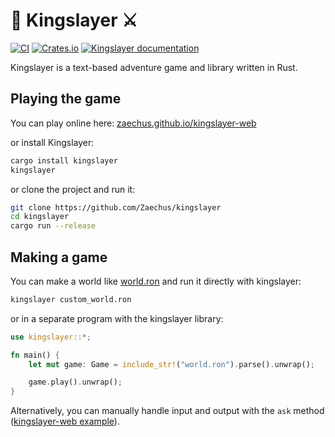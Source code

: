 # 👑 Kingslayer ⚔️

[![CI](https://github.com/Zaechus/kingslayer/actions/workflows/ci.yml/badge.svg)](https://github.com/Zaechus/kingslayer/actions/workflows/ci.yml)
[![Crates.io](https://img.shields.io/crates/v/kingslayer)](https://crates.io/crates/kingslayer)
[![Kingslayer documentation](https://docs.rs/kingslayer/badge.svg)](https://docs.rs/kingslayer)

Kingslayer is a text-based adventure game and library written in Rust.

## Playing the game

You can play online here: [zaechus.github.io/kingslayer-web](https://zaechus.github.io/kingslayer-web/)

or install Kingslayer:
```sh
cargo install kingslayer
kingslayer
```
or clone the project and run it:
```sh
git clone https://github.com/Zaechus/kingslayer
cd kingslayer
cargo run --release
```

## Making a game

You can make a world like [world.ron](https://github.com/Zaechus/kingslayer/blob/main/src/world.ron) and run it directly with kingslayer:
```sh
kingslayer custom_world.ron
```
or in a separate program with the kingslayer library:
```rust
use kingslayer::*;

fn main() {
    let mut game: Game = include_str!("world.ron").parse().unwrap();

    game.play().unwrap();
}
```

Alternatively, you can manually handle input and output with the `ask` method ([kingslayer-web example](https://github.com/Zaechus/kingslayer-web/blob/main/docs/index.js)).
